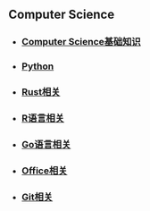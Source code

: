 ## Computer Science

- ### [Computer Science基础知识 ](./cs基础知识/) 

- ### [Python](./Python/) 

- ### [Rust相关](./Rust/)

- ### [R语言相关](./R语言学习笔记/) 

- ### [Go语言相关](./Go语言相关/) 

- ### [Office相关](./Office相关/) 

- ### [Git相关](./Git相关/) 